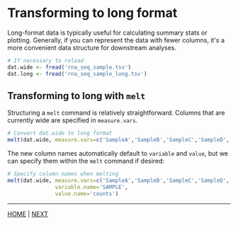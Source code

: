 # Transforming to long format

Long-format data is typically useful for calculating summary stats or plotting.
Generally, if you can represent the data with fewer columns, it's a more convenient data structure
for downstream analyses.

```R
# If necessary to reload
dat.wide <- fread('rna_seq_sample.tsv')
dat.long <- fread('rna_seq_sample_long.tsv')
```

## Transforming to long with `melt`

Structuring a `melt` command is relatively straightforward. Columns that are currently wide are
specified in `measure.vars`. 

```R
# Convert dat.wide to long format
melt(dat.wide, measure.vars=c('SampleA','SampleB','SampleC','SampleD','SampleE'))
```

The new column names automatically default to `variable` and `value`, but we can specify them
within the `melt` command if desired:

```R
# Specify column names when melting
melt(dat.wide, measure.vars=c('SampleA','SampleB','SampleC','SampleD','SampleE'),
               variable.name='SAMPLE',
               value.name='counts')
```

---

[HOME](/README.md) | [NEXT](B.md)
